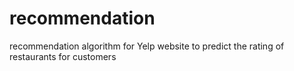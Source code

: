 # recommendation
recommendation algorithm for Yelp website to predict the rating of restaurants for customers
